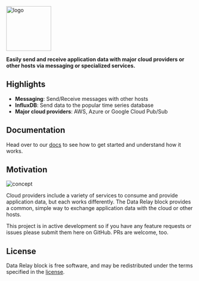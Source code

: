 <img src="https://raw.githubusercontent.com/balena-io-playground/data-relay/main/logo.png" alt="logo" width="120" height="120">

**Easily send and receive application data with major cloud providers or other hosts via messaging or specialized services.**

## Highlights

- **Messaging**: Send/Receive messages with other hosts
- **InfluxDB**: Send data to the popular time series database
- **Major cloud providers**: AWS, Azure or Google Cloud Pub/Sub

## Documentation

Head over to our [docs](https://stupefied-johnson-ee1062.netlify.app/) to see how to get started and understand how it works.

## Motivation

![concept](https://raw.githubusercontent.com/balena-io-playground/data-relay/main/docs/images/overview.png)

Cloud providers include a variety of services to consume and provide application data, but each works differently. The Data Relay block provides a common, simple way to exchange application data with the cloud or other hosts.

This project is in active development so if you have any feature requests or issues please submit them here on GitHub. PRs are welcome, too.

## License

Data Relay block is free software, and may be redistributed under the terms specified in the [license](https://github.com/balena-io-playground/data-relay/blob/main/LICENSE).
